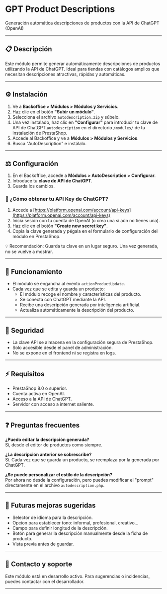 # GPT Product Descriptions

Generación automática descripciones de productos con la API de ChatGPT (OpenAI)

---

## 📋 Descripción

Este módulo permite generar automáticamente descripciones de productos utilizando la API de ChatGPT. Ideal para tiendas con catálogos amplios que necesitan descripciones atractivas, rápidas y automáticas.

---

## ⚙️ Instalación

1. Ve a **Backoffice > Módulos > Módulos y Servicios**.
2. Haz clic en el botón **"Subir un módulo"**.
3. Selecciona el archivo `autodescription.zip` y súbelo.
4. Una vez instalado, haz clic en **"Configurar"** para introducir tu clave de API de ChatGPT.`autodescription` en el directorio `/modules/` de tu instalación de PrestaShop.
2. Accede al Backoffice y ve a **Módulos > Módulos y Servicios**.
3. Busca "AutoDescription" e instálalo.

---

## ⚖️ Configuración

1. En el Backoffice, accede a **Módulos > AutoDescription > Configurar**.
2. Introduce tu **clave de API de ChatGPT**.
3. Guarda los cambios.

### 🔑 ¿Cómo obtener tu API Key de ChatGPT?

1. Accede a [https://platform.openai.com/account/api-keys](https://platform.openai.com/account/api-keys)
2. Inicia sesión con tu cuenta de OpenAI (o crea una si aún no tienes una).
3. Haz clic en el botón **"Create new secret key"**.
4. Copia la clave generada y pégala en el formulario de configuración del módulo en PrestaShop.

💡 Recomendación: Guarda tu clave en un lugar seguro. Una vez generada, no se vuelve a mostrar.

---

## 🧠 Funcionamiento

- El módulo se engancha al evento `actionProductUpdate`.
- Cada vez que se edita y guarda un producto:
  - El módulo recoge el nombre y características del producto.
  - Se conecta con ChatGPT mediante la API.
  - Recibe una descripción generada por inteligencia artificial.
  - Actualiza automáticamente la descripción del producto.

---

## 🔐 Seguridad

- La clave API se almacena en la configuración segura de PrestaShop.
- Solo accesible desde el panel de administración.
- No se expone en el frontend ni se registra en logs.

---

## ⚡ Requisitos

- PrestaShop 8.0 o superior.
- Cuenta activa en OpenAI.
- Acceso a la API de ChatGPT.
- Servidor con acceso a internet saliente.

---

## ❓ Preguntas frecuentes

**¿Puedo editar la descripción generada?**  
Sí, desde el editor de productos como siempre.

**¿La descripción anterior se sobrescribe?**  
Sí. Cada vez que se guarda un producto, se reemplaza por la generada por ChatGPT.

**¿Se puede personalizar el estilo de la descripción?**  
Por ahora no desde la configuración, pero puedes modificar el "prompt" directamente en el archivo `autodescription.php`.

---

## 🚀 Futuras mejoras sugeridas

- Selector de idioma para la descripción.
- Opcion para establecer tono: informal, profesional, creativo...
- Campo para definir longitud de la descripción.
- Botón para generar la descripción manualmente desde la ficha de producto.
- Vista previa antes de guardar.

---

## 📢 Contacto y soporte

Este módulo está en desarrollo activo. Para sugerencias o incidencias, puedes contactar con el desarrollador.

---


